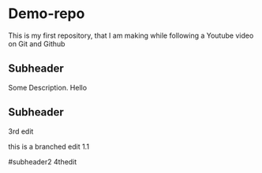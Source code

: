# Demo-repo
This is my first repository, that I am making while following a Youtube video on Git and Github

## Subheader
Some Description.
Hello

## Subheader

3rd edit
  
this is a branched edit 1.1

#subheader2
4thedit
